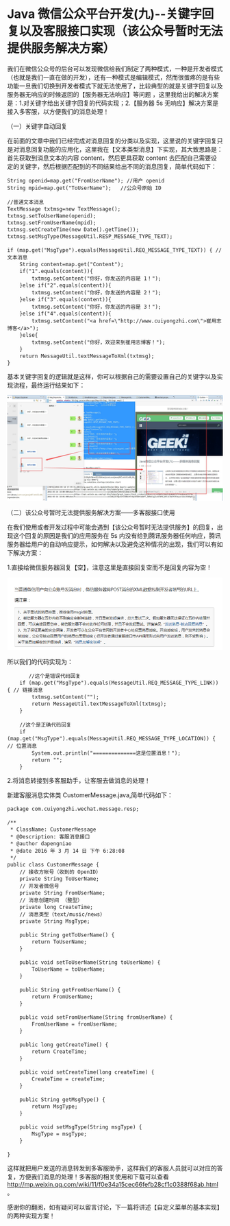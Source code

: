 # Java 微信公众平台开发(九)--关键字回复以及客服接口实现（该公众号暂时无法提供服务解决方案）

我们在微信公众号的后台可以发现微信给我们制定了两种模式，一种是开发者模式（也就是我们一直在做的开发），还有一种模式是编辑模式，然而很蛋疼的是有些功能一旦我们切换到开发者模式下就无法使用了，比较典型的就是关键字回复以及服务器无响应的时候返回的【服务器无法响应】等问题 ，这里我给出的解决方案是：1.对关键字给出关键字回复的代码实现；2.【服务器 5s 无响应】解决方案是接入多客服，以方便我们的消息处理！

（一）关键字自动回复

在前面的文章中我们已经完成对消息回复的分类以及实现，这里说的关键字回复只是对消息回复功能的应用化，这里我在【文本类型消息】下实现，其大致思路是：首先获取到消息文本的内容 content，然后更具获取 content 去匹配自己需要设定的关键字，然后根据匹配到的不同结果给出不同的消息回复，简单代码如下：
```
String openid=map.get("FromUserName"); //用户 openid
String mpid=map.get("ToUserName");   //公众号原始 ID
 
//普通文本消息
TextMessage txtmsg=new TextMessage();
txtmsg.setToUserName(openid);
txtmsg.setFromUserName(mpid);
txtmsg.setCreateTime(new Date().getTime());
txtmsg.setMsgType(MessageUtil.RESP_MESSAGE_TYPE_TEXT);
 
if (map.get("MsgType").equals(MessageUtil.REQ_MESSAGE_TYPE_TEXT)) { // 文本消息
    String content=map.get("Content");
    if("1".equals(content)){
        txtmsg.setContent("你好，你发送的内容是 1！");
    }else if("2".equals(content)){
        txtmsg.setContent("你好，你发送的内容是 2！");
    }else if("3".equals(content)){
        txtmsg.setContent("你好，你发送的内容是 3！");
    }else if("4".equals(content)){
        txtmsg.setContent("<a href=\"http://www.cuiyongzhi.com\">崔用志博客</a>");
    }else{
        txtmsg.setContent("你好，欢迎来到崔用志博客！");
    }
    return MessageUtil.textMessageToXml(txtmsg);
}
```

基本关键字回复的逻辑就是这样，你可以根据自己的需要设置自己的关键字以及实现流程，最终运行结果如下：

![](images/31.jpg)

（二）该公众号暂时无法提供服务解决方案——多客服接口使用

在我们使用或者开发过程中可能会遇到【该公众号暂时无法提供服务】的回复，出现这个回复的原因是我们的应用服务在 5s 内没有给到腾讯服务器任何响应，腾讯服务器给用户的自动响应提示，如何解决以及避免这种情况的出现，我们可以有如下解决方案：

1.直接给微信服务器回复【空】，注意这里是直接回复空而不是回复内容为空！

![](images/32.png)

所以我们的代码实现为：
```
       //这个是错误代码回复
    if (map.get("MsgType").equals(MessageUtil.REQ_MESSAGE_TYPE_LINK)) { // 链接消息
        txtmsg.setContent("");
        return MessageUtil.textMessageToXml(txtmsg);
    }
     
    //这个是正确代码回复
    if (map.get("MsgType").equals(MessageUtil.REQ_MESSAGE_TYPE_LOCATION)) { // 位置消息
        System.out.println("==============这是位置消息！");
        return "";
    }

```

2.将消息转接到多客服助手，让客服去做消息的处理！

新建客服消息实体类 CustomerMessage.java,简单代码如下：

```
package com.cuiyongzhi.wechat.message.resp;
 
/**
 * ClassName: CustomerMessage
 * @Description: 客服消息接口
 * @author dapengniao
 * @date 2016 年 3 月 14 日 下午 6:28:08
 */
public class CustomerMessage {
    // 接收方帐号（收到的 OpenID）
    private String ToUserName;
    // 开发者微信号
    private String FromUserName;
    // 消息创建时间 （整型）
    private long CreateTime;
    // 消息类型（text/music/news）
    private String MsgType;
 
    public String getToUserName() {
        return ToUserName;
    }
 
    public void setToUserName(String toUserName) {
        ToUserName = toUserName;
    }
 
    public String getFromUserName() {
        return FromUserName;
    }
 
    public void setFromUserName(String fromUserName) {
        FromUserName = fromUserName;
    }
 
    public long getCreateTime() {
        return CreateTime;
    }
 
    public void setCreateTime(long createTime) {
        CreateTime = createTime;
    }
 
    public String getMsgType() {
        return MsgType;
    }
 
    public void setMsgType(String msgType) {
        MsgType = msgType;
    }
 
}
```

这样就把用户发送的消息转发到多客服助手，这样我们的客服人员就可以对应的答复，方便我们消息的处理！多客服的相关使用和下载可以查看 http://mp.weixin.qq.com/wiki/11/f0e34a15cec66fefb28cf1c0388f68ab.html 。

感谢你的翻阅，如有疑问可以留言讨论，下一篇将讲述【自定义菜单的基本实现】的两种实现方案！